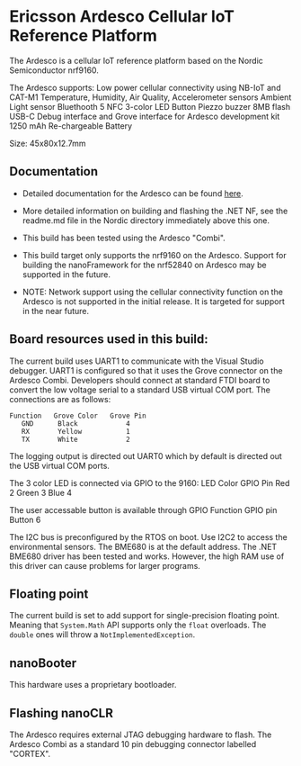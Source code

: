 # Ericsson Ardesco Cellular IoT Reference Platform

The Ardesco is a cellular IoT reference platform based on the Nordic Semiconductor nrf9160.

The Ardesco supports:
    Low power cellular connectivity using NB-IoT and CAT-M1
    Temperature, Humidity, Air Quality, Accelerometer sensors
    Ambient Light sensor
    Bluethooth 5
    NFC
    3-color LED
    Button
    Piezzo buzzer
    8MB flash
    USB-C
    Debug interface and Grove interface for Ardesco development kit
    1250 mAh Re-chargeable Battery

Size: 45x80x12.7mm

## Documentation

- Detailed documentation for the Ardesco can be found [here](https://iot.developer.ericsson.com/en/develop/device-development/ardesco).

- More detailed information on building and flashing the .NET NF, see the readme.md file in the Nordic directory immediately above this one.

- This build has been tested using the Ardesco "Combi".

- This build target only supports the nrf9160 on the Ardesco. Support for building the nanoFramework for the nrf52840 on Ardesco may be supported in the future.

- NOTE: Network support using the cellular connectivity function on the Ardesco is not supported in the initial release. It is targeted for support in the near future.

## Board resources used in this build:

The current build uses UART1 to communicate with the Visual Studio debugger. UART1 is configured so that it uses the Grove connector on the Ardesco Combi. Developers should connect at standard FTDI board to convert the low voltage serial to a standard USB virtual COM port. The connections are as follows:

    Function   Grove Color   Grove Pin
       GND      Black            4
       RX       Yellow           1
       TX       White            2

The logging output is directed out UART0 which by default is directed out the USB virtual COM ports.

The 3 color LED is connected via GPIO to the 9160:
    LED Color     GPIO Pin
     Red            2
     Green          3
     Blue           4

The user accessable button is available through GPIO
    Function      GPIO pin
     Button          6

The I2C bus is preconfigured by the RTOS on boot. Use I2C2 to access the environmental sensors. The BME680 is at the default address. The .NET BME680 driver has been tested and works. However, the high RAM use of this driver can cause problems for larger programs.

## Floating point

The current build is set to add support for single-precision floating point.
Meaning that `System.Math` API supports only the `float` overloads. The `double` ones will throw a `NotImplementedException`.

## nanoBooter

This hardware uses a proprietary bootloader.

## Flashing nanoCLR

The Ardesco requires external JTAG debugging hardware to flash. The Ardesco Combi as a standard 10 pin debugging connector labelled "CORTEX".
